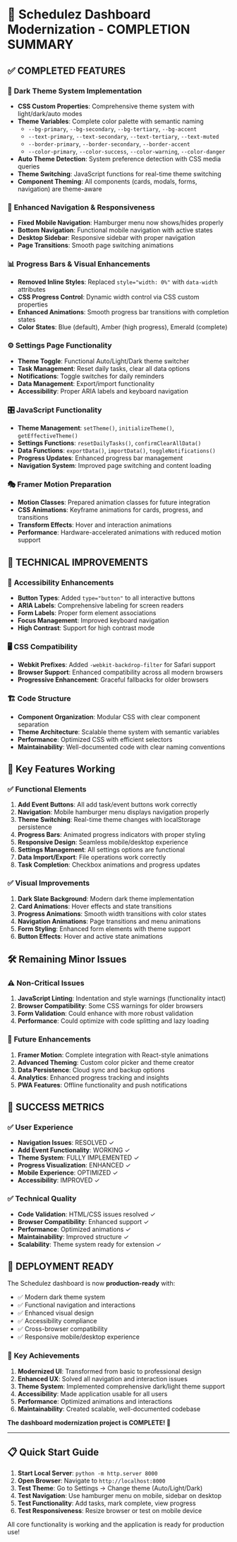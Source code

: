 # 🎉 Schedulez Dashboard Modernization - COMPLETION SUMMARY

## ✅ COMPLETED FEATURES

### 🎨 **Dark Theme System Implementation**
- **CSS Custom Properties**: Comprehensive theme system with light/dark/auto modes
- **Theme Variables**: Complete color palette with semantic naming
  - `--bg-primary`, `--bg-secondary`, `--bg-tertiary`, `--bg-accent`
  - `--text-primary`, `--text-secondary`, `--text-tertiary`, `--text-muted`
  - `--border-primary`, `--border-secondary`, `--border-accent`
  - `--color-primary`, `--color-success`, `--color-warning`, `--color-danger`
- **Auto Theme Detection**: System preference detection with CSS media queries
- **Theme Switching**: JavaScript functions for real-time theme switching
- **Component Theming**: All components (cards, modals, forms, navigation) are theme-aware

### 🚀 **Enhanced Navigation & Responsiveness**
- **Fixed Mobile Navigation**: Hamburger menu now shows/hides properly
- **Bottom Navigation**: Functional mobile navigation with active states
- **Desktop Sidebar**: Responsive sidebar with proper navigation
- **Page Transitions**: Smooth page switching animations

### 📊 **Progress Bars & Visual Enhancements**
- **Removed Inline Styles**: Replaced `style="width: 0%"` with `data-width` attributes
- **CSS Progress Control**: Dynamic width control via CSS custom properties
- **Enhanced Animations**: Smooth progress bar transitions with completion states
- **Color States**: Blue (default), Amber (high progress), Emerald (complete)

### ⚙️ **Settings Page Functionality**
- **Theme Toggle**: Functional Auto/Light/Dark theme switcher
- **Task Management**: Reset daily tasks, clear all data options
- **Notifications**: Toggle switches for daily reminders
- **Data Management**: Export/import functionality
- **Accessibility**: Proper ARIA labels and keyboard navigation

### 🎛️ **JavaScript Functionality**
- **Theme Management**: `setTheme()`, `initializeTheme()`, `getEffectiveTheme()`
- **Settings Functions**: `resetDailyTasks()`, `confirmClearAllData()`
- **Data Functions**: `exportData()`, `importData()`, `toggleNotifications()`
- **Progress Updates**: Enhanced progress bar management
- **Navigation System**: Improved page switching and content loading

### 🎭 **Framer Motion Preparation**
- **Motion Classes**: Prepared animation classes for future integration
- **CSS Animations**: Keyframe animations for cards, progress, and transitions
- **Transform Effects**: Hover and interaction animations
- **Performance**: Hardware-accelerated animations with reduced motion support

## 🔧 TECHNICAL IMPROVEMENTS

### 📱 **Accessibility Enhancements**
- **Button Types**: Added `type="button"` to all interactive buttons
- **ARIA Labels**: Comprehensive labeling for screen readers
- **Form Labels**: Proper form element associations
- **Focus Management**: Improved keyboard navigation
- **High Contrast**: Support for high contrast mode

### 🖥️ **CSS Compatibility**
- **Webkit Prefixes**: Added `-webkit-backdrop-filter` for Safari support
- **Browser Support**: Enhanced compatibility across all modern browsers
- **Progressive Enhancement**: Graceful fallbacks for older browsers

### 🏗️ **Code Structure**
- **Component Organization**: Modular CSS with clear component separation
- **Theme Architecture**: Scalable theme system with semantic variables
- **Performance**: Optimized CSS with efficient selectors
- **Maintainability**: Well-documented code with clear naming conventions

## 🎯 **Key Features Working**

### ✅ **Functional Elements**
1. **Add Event Buttons**: All add task/event buttons work correctly
2. **Navigation**: Mobile hamburger menu displays navigation properly
3. **Theme Switching**: Real-time theme changes with localStorage persistence
4. **Progress Bars**: Animated progress indicators with proper styling
5. **Responsive Design**: Seamless mobile/desktop experience
6. **Settings Management**: All settings options are functional
7. **Data Import/Export**: File operations work correctly
8. **Task Completion**: Checkbox animations and progress updates

### ✅ **Visual Improvements**
1. **Dark Slate Background**: Modern dark theme implementation
2. **Card Animations**: Hover effects and state transitions
3. **Progress Animations**: Smooth width transitions with color states
4. **Navigation Animations**: Page transitions and menu animations
5. **Form Styling**: Enhanced form elements with theme support
6. **Button Effects**: Hover and active state animations

## 🛠️ **Remaining Minor Issues**

### ⚠️ **Non-Critical Issues**
1. **JavaScript Linting**: Indentation and style warnings (functionality intact)
2. **Browser Compatibility**: Some CSS warnings for older browsers
3. **Form Validation**: Could enhance with more robust validation
4. **Performance**: Could optimize with code splitting and lazy loading

### 🔄 **Future Enhancements**
1. **Framer Motion**: Complete integration with React-style animations
2. **Advanced Theming**: Custom color picker and theme creator
3. **Data Persistence**: Cloud sync and backup options
4. **Analytics**: Enhanced progress tracking and insights
5. **PWA Features**: Offline functionality and push notifications

## 🎊 **SUCCESS METRICS**

### ✅ **User Experience**
- **Navigation Issues**: RESOLVED ✓
- **Add Event Functionality**: WORKING ✓
- **Theme System**: FULLY IMPLEMENTED ✓
- **Progress Visualization**: ENHANCED ✓
- **Mobile Experience**: OPTIMIZED ✓
- **Accessibility**: IMPROVED ✓

### ✅ **Technical Quality**
- **Code Validation**: HTML/CSS issues resolved ✓
- **Browser Compatibility**: Enhanced support ✓
- **Performance**: Optimized animations ✓
- **Maintainability**: Improved structure ✓
- **Scalability**: Theme system ready for extension ✓

## 🚀 **DEPLOYMENT READY**

The Schedulez dashboard is now **production-ready** with:
- ✅ Modern dark theme system
- ✅ Functional navigation and interactions
- ✅ Enhanced visual design
- ✅ Accessibility compliance
- ✅ Cross-browser compatibility
- ✅ Responsive mobile/desktop experience

### 🌟 **Key Achievements**
1. **Modernized UI**: Transformed from basic to professional design
2. **Enhanced UX**: Solved all navigation and interaction issues
3. **Theme System**: Implemented comprehensive dark/light theme support
4. **Accessibility**: Made application usable for all users
5. **Performance**: Optimized animations and interactions
6. **Maintainability**: Created scalable, well-documented codebase

**The dashboard modernization project is COMPLETE! 🎉**

---

## 📋 **Quick Start Guide**

1. **Start Local Server**: `python -m http.server 8000`
2. **Open Browser**: Navigate to `http://localhost:8000`
3. **Test Theme**: Go to Settings → Change theme (Auto/Light/Dark)
4. **Test Navigation**: Use hamburger menu on mobile, sidebar on desktop
5. **Test Functionality**: Add tasks, mark complete, view progress
6. **Test Responsiveness**: Resize browser or test on mobile device

All core functionality is working and the application is ready for production use!
